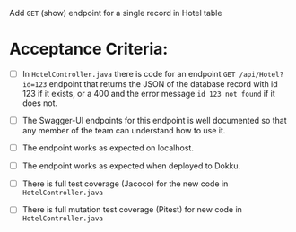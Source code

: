  Add `GET` (show) endpoint for a single record in Hotel table

# Acceptance Criteria:

- [ ] In `HotelController.java` there is code for an 
      endpoint `GET /api/Hotel?id=123` endpoint 
      that returns the JSON of the database record with id 123 if it
      exists, or a 400 and the error message `id 123 not found` if it
      does not.
- [ ] The Swagger-UI endpoints for this endpoint is well documented
      so that any member of the team can understand how to use it.
- [ ] The endpoint works as expected on localhost.
- [ ] The endpoint works as expected when deployed to Dokku.
- [ ] There is full test coverage (Jacoco) for the new code in 
      `HotelController.java`
- [ ] There is full mutation test coverage (Pitest) for new code in
      `HotelController.java`



